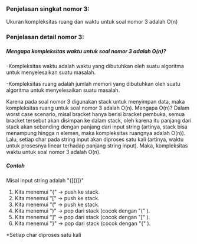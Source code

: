 ### Penjelasan singkat nomor 3:

Ukuran kompleksitas ruang dan waktu untuk soal nomor 3 adalah O(n)

### Penjelasan detail nomor 3:

##### Mengapa kompleksitas waktu untuk soal nomor 3 adalah O(n)?

-Kompleksitas waktu adalah waktu yang dibutuhkan oleh suatu algoritma untuk menyelesaikan suatu masalah.

-Kompleksitas ruang adalah jumlah memori yang dibutuhkan oleh suatu algoritma untuk menyelesaikan suatu masalah.

Karena pada soal nomor 3 digunakan stack untuk menyimpan data, maka kompleksitas ruang untuk soal nomor 3 adalah O(n). Mengapa O(n)? Dalam worst case scenario, misal bracket hanya berisi bracket pembuka, semua bracket tersebut akan disimpan ke dalam stack, oleh karena itu panjang dari stack akan sebanding dengan panjang dari input string (artinya, stack bisa menampung hingga n elemen, maka kompleksitas ruangnya adalah O(n)). Lalu, setiap char pada string input akan diproses satu kali (artinya, waktu untuk prosesnya linear terhadap panjang string input). Maka, kompleksitas waktu untuk soal nomor 3 adalah O(n).

##### Contoh

Misal input string adalah "{[()]}"

1. Kita menemui "{" → push ke stack.
2. Kita menemui "[" → push ke stack.
3. Kita menemui "(" → push ke stack.
4. Kita menemui ")" → pop dari stack (cocok dengan "(" ).
5. Kita menemui "]" → pop dari stack (cocok dengan "[" ).
6. Kita menemui "}" → pop dari stack (cocok dengan "{" ).

\*Setiap char diproses satu kali
